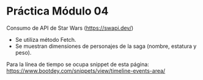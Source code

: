 # Práctica Módulo 04
Consumo de API de Star Wars (https://swapi.dev/)
- Se utiliza método Fetch.
- Se muestran dimensiones de personajes de la saga (nombre, estatura y peso).

Para la línea de tiempo se ocupa snippet de esta página:
https://www.bootdey.com/snippets/view/timeline-events-area/

